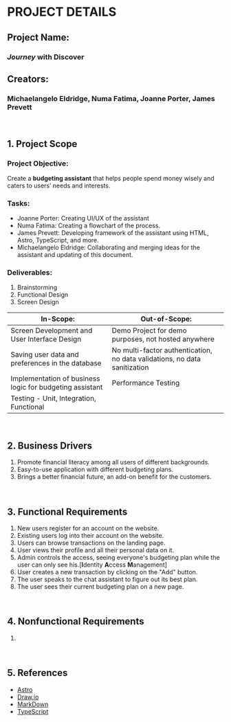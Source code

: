 # PROJECT DETAILS
## Project Name:
### *Journey* with Discover

## Creators:
### Michaelangelo Eldridge, Numa Fatima, Joanne Porter, James Prevett

<br />

## 1. Project Scope
### Project Objective:
Create a **budgeting assistant** that helps people spend money wisely and caters to users’ needs and interests.

### Tasks: 
* Joanne Porter: Creating UI/UX of the assistant
* Numa Fatima: Creating a flowchart of the process.
* James Prevett: Developing framework of the assistant using HTML, Astro, TypeScript, and more.
* Michaelangelo Eldridge: Collaborating and merging ideas for the assistant and updating of this document.

### Deliverables: 
  1. Brainstorming
  2. Functional Design
  3. Screen Design

|In-Scope: | Out-of-Scope: |
| -------- | ------------- |
|Screen Development and User Interface Design|Demo Project for demo purposes, not hosted anywhere|
|Saving user data and preferences in the database|No multi-factor authentication, no data validations, no data sanitization|
|Implementation of business logic for budgeting assistant|Performance Testing |
|Testing - Unit, Integration, Functional ||
  
<br />

## 2. Business Drivers
  1. Promote financial literacy among all users of different backgrounds.
  2. Easy-to-use application with different budgeting plans.
  3. Brings a better financial future, an add-on benefit for the customers. 

<br />

## 3. Functional Requirements
  1.	New users register for an account on the website.
  2.   Existing users log into their account on the website.
  3.	Users can browse transactions on the landing page.
  4.	User views their profile and all their personal data on it.
  5.	Admin controls the access, seeing everyone's budgeting plan while the user can only see his.[**I**dentity **A**ccess **M**anagement]
  6.	User creates a new transaction by clicking on the "Add" button.
  7.   The user speaks to the chat assistant to figure out its best plan.
  8.	The user sees their current budgeting plan on a new page.

<br />

## 4. Nonfunctional Requirements
  1. 

<br />

## 5. References
  * [Astro](https://astro.build/)
  * [Draw.io](https://draw.io/)
  * [MarkDown](https://markdownguide.org/)
  * [TypeScript](https://www.typescriptlang.org/)